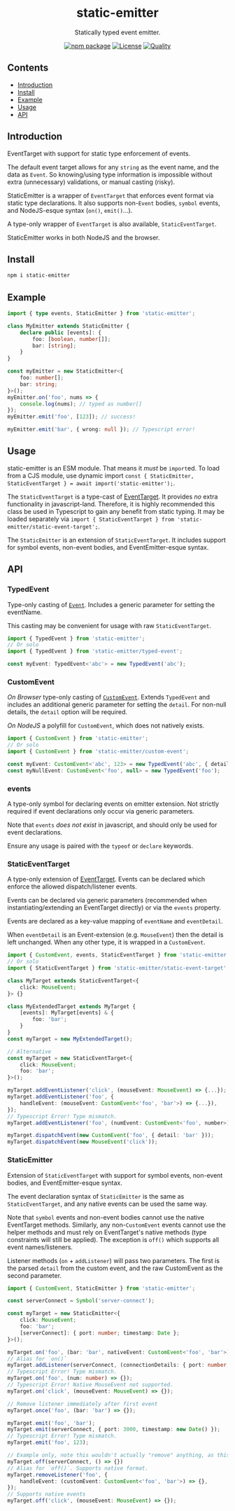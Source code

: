 <div style="text-align:center">

<h1>static-emitter</h1>
<p>Statically typed event emitter.</p>

[![npm package](https://badge.fury.io/js/static-emitter.svg)](https://www.npmjs.com/package/static-emitter)
[![License](https://img.shields.io/npm/l/static-emitter.svg)](https://github.com/JacobLey/leyman/blob/main/common/config/publish/LICENSE)
[![Quality](https://img.shields.io/npms-io/quality-score/static-emitter.svg)](https://github.com/JacobLey/leyman/blob/main/tools/static-emitter)

</div>

## Contents
- [Introduction](#introduction)
- [Install](#install)
- [Example](#example)
- [Usage](#usage)
- [API](#api)

<a name="Introduction"></a>
## Introduction

EventTarget with support for static type enforcement of events.

The default event target allows for any `string` as the event name, and the data as `Event`. So knowing/using type information is impossible without extra (unnecessary) validations, or manual casting (risky).

StaticEmitter is a wrapper of `EventTarget` that enforces event format via static type declarations. It also supports non-`Event` bodies, `symbol` events, and NodeJS-esque syntax (`on()`, `emit()`...).

A type-only wrapper of `EventTarget` is also available, `StaticEventTarget`.

StaticEmitter works in both NodeJS and the browser.

<a name="Install"></a>
## Install

```sh
npm i static-emitter
```

<a name="Example"></a>
## Example

```ts
import { type events, StaticEmitter } from 'static-emitter';

class MyEmitter extends StaticEmitter {
    declare public [events]: {
        foo: [boolean, number[]];
        bar: [string];
    }
}

const myEmitter = new StaticEmitter<{
    foo: number[];
    bar: string;
}>();
myEmitter.on('foo', nums => {
    console.log(nums); // typed as number[]
});
myEmitter.emit('foo', [123]); // success!

myEmitter.emit('bar', { wrong: null }); // Typescript error!
```

<a name="Usage"></a>
## Usage

static-emitter is an ESM module. That means it _must_ be `import`ed. To load from a CJS module, use dynamic import `const { StaticEmitter, StaticEventTarget } = await import('static-emitter');`.

The `StaticEventTarget` is a type-cast of [EventTarget](https://developer.mozilla.org/en-US/docs/Web/API/EventTarget). It provides _no_ extra functionality in javascript-land. Therefore, it is highly recommended this class be used in Typescript to gain any benefit from static typing. It may be loaded separately via `import { StaticEventTarget } from 'static-emitter/static-event-target';`.

The `StaticEmitter` is an extension of `StaticEventTarget`. It includes support for symbol events, non-event bodies, and EventEmitter-esque syntax.

<a name="Api"></a>
## API

### TypedEvent

Type-only casting of [`Event`](https://developer.mozilla.org/en-US/docs/Web/API/Event). Includes a generic parameter for setting the eventName.

This casting may be convenient for usage with raw `StaticEventTarget`.

```ts
import { TypedEvent } from 'static-emitter';
// Or solo
import { TypedEvent } from 'static-emitter/typed-event';

const myEvent: TypedEvent<'abc'> = new TypedEvent('abc');
```

### CustomEvent

_On Browser_ type-only casting of [`CustomEvent`](https://developer.mozilla.org/en-US/docs/Web/API/CustomEvent). Extends `TypedEvent` and includes an additional generic parameter for setting the `detail`. For non-null details, the `detail` option will be required.

_On NodeJS_ a polyfill for `CustomEvent`, which does not natively exists.

```ts
import { CustomEvent } from 'static-emitter';
// Or solo
import { CustomEvent } from 'static-emitter/custom-event';

const myEvent: CustomEvent<'abc', 123> = new TypedEvent('abc', { detail: 123 });
const myNullEvent: CustomEvent<'foo', null> = new TypedEvent('foo');
```

### events

A type-only symbol for declaring events on emitter extension. Not strictly required if event declarations only occur via generic parameters.

Note that `events` _does not exist_ in javascript, and should only be used for event declarations.

Ensure any usage is paired with the `typeof` or `declare` keywords.

### StaticEventTarget

A type-only extension of [EventTarget](https://developer.mozilla.org/en-US/docs/Web/API/EventTarget). Events can be declared which enforce the allowed dispatch/listener events.

Events can be declared via generic parameters (recommended when instantiating/extending an EventTarget directly) or via the `events` property.

Events are declared as a key-value mapping of `eventName` and `eventDetail`.

When `eventDetail` is an Event-extension (e.g. `MouseEvent`) then the detail is left unchanged. When any other type, it is wrapped in a `CustomEvent`.

```ts
import { CustomEvent, events, StaticEventTarget } from 'static-emitter';
// Or solo
import { StaticEventTarget } from 'static-emitter/static-event-target';

class MyTarget extends StaticEventTarget<{
    click: MouseEvent;
}> {}

class MyExtendedTarget extends MyTarget {
    [events]: MyTarget[events] & {
        foo: 'bar';
    }
}
const myTarget = new MyExtendedTarget();

// Alternative
const myTarget = new StaticEventTarget<{
    click: MouseEvent;
    foo: 'bar';
}>();

myTarget.addEventListener('click', (mouseEvent: MouseEvent) => {...});
myTarget.addEventListener('foo', {
    handleEvent: (mouseEvent: CustomEvent<'foo', 'bar'>) => {...}),
});
// Typescript Error! Type mismatch.
myTarget.addEventListener('foo', (numEvent: CustomEvent<'foo', number>) => {...});

myTarget.dispatchEvent(new CustomEvent('foo', { detail: 'bar' }));
myTarget.dispatchEvent(new MouseEvent('click'));
```

### StaticEmitter

Extension of `StaticEventTarget` with support for symbol events, non-event bodies, and EventEmitter-esque syntax.

The event declaration syntax of `StaticEmitter` is the same as `StaticEventTarget`, and any native events can be used the same way.

Note that `symbol` events and non-event bodies cannot use the native EventTarget methods.
Similarly, any non-`CustomEvent` events cannot use the helper methods and must rely on EventTarget's native methods (type constraints will still be applied). The exception is `off()` which supports all event names/listeners.

Listener methods (`on` + `addListener`) will pass two parameters. The first is the parsed `detail` from the custom event, and the raw CustomEvent as the second parameter.

```ts
import { CustomEvent, StaticEmitter } from 'static-emitter';

const serverConnect = Symbol('server-connect');

const myTarget = new StaticEmitter<{
    click: MouseEvent;
    foo: 'bar';
    [serverConnect]: { port: number; timestamp: Date };
}>();

myTarget.on('foo', (bar: 'bar', nativeEvent: CustomEvent<'foo', 'bar'>) => {});
// Alias for `on()`
myTarget.addListener(serverConnect, (connectionDetails: { port: number; timestamp: Date }) => {});
// Typescript Error! Type mismatch.
myTarget.on('foo', (num: number) => {});
// Typescript Error! Native MouseEvent not supported.
myTarget.on('click', (mouseEvent: MouseEvent) => {});

// Remove listener immediately after first event
myTarget.once('foo', (bar: 'bar') => {});

myTarget.emit('foo', 'bar');
myTarget.emit(serverConnect, { port: 3000, timestamp: new Date() });
// Typescript Error! Type mismatch.
myTarget.emit('foo', 123);

// Example only, note this wouldn't actually "remove" anything, as this function was never added.
myTarget.off(serverConnect, () => {})
// Alias for `off()`. Supports native format.
myTarget.removeListener('foo', {
    handleEvent: (customEvent: CustomEvent<'foo', 'bar'>) => {},
});
// Supports native events
myTarget.off('click', (mouseEvent: MouseEvent) => {});
```
